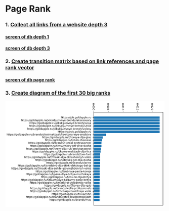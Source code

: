 # Page Rank

### 1. [Collect all links from a website depth 3](parse.py)
#### [screen of db depth 1](url_refer_db1.png)
#### [screen of db depth 3](url_refer_db2.png)

### 2. [Create transition matrix based on link references and page rank vector](rank.py)
#### [screen of db page rank](page_rank_db.png)

### 3. [Create diagram of the first 30 big ranks](diagr.py)
![diagram](diagram.png)